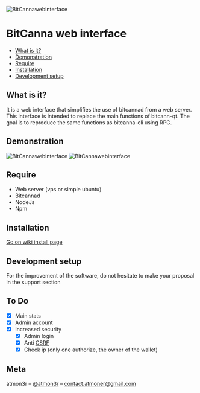 ![BitCannawebinterface](https://i.imgur.com/qjUSrrd.png)  
# BitCanna web interface

*   [What is it?](#what-is-it "What is it?")
*   [Demonstration](#demonstration "Demonstration")
*   [Require](#require "Require")
*   [Installation](#installation "Installation")
*   [Development setup](#development-setup "Development setup")


## What is it? 
It is a web interface that simplifies the use of bitcannad from a web server.  
This interface is intended to replace the main functions of bitcann-qt.
The goal is to reproduce the same functions as bitcanna-cli using RPC.

## Demonstration

![BitCannawebinterface](https://i.imgur.com/BuynnEA.png)
![BitCannawebinterface](https://i.imgur.com/pHEWIv2.png)

## Require

 - Web server (vps or simple ubuntu) 
 - Bitcannad
 - NodeJs 
 - Npm 
 
 ## Installation
 
[Go on wiki install page](https://github.com/atmoner/bitcanna-cli-to-web/wiki/Installation) 

 ## Development setup
 
 For the improvement of the software, do not hesitate to make your proposal in the support section 
 
 ## To Do 
 - [x] Main stats
 - [x] Admin account
 - [x] Increased security 
   - [x] Admin login  
   - [x] Anti [CSRF](https://portswigger.net/web-security/csrf) 
   - [x] Check ip (only one authorize, the owner of the wallet)  
   
 ## Meta
 
 atmon3r – [@atmon3r](https://twitter.com/atmon3r) – contact.atmoner@gmail.com  
 
